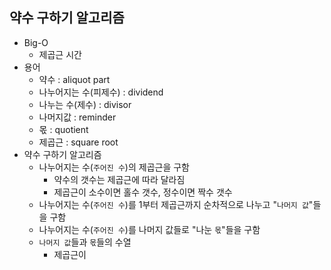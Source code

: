 ## 약수 구하기 알고리즘
- Big-O
  - 제곱근 시간
- 용어
  - 약수 : aliquot part
  - 나누어지는 수(피제수) : dividend
  - 나누는 수(제수) : divisor
  - 나머지값 : reminder
  - 몫 : quotient
  - 제곱근 : square root
- 약수 구하기 알고리즘
  * 나누어지는 수(`주어진 수`)의 제곱근을 구함
    * 약수의 갯수는 제곱근에 따라 달라짐
    * 제곱근이 소수이면 홀수 갯수, 정수이면 짝수 갯수
  * 나누어지는 수(`주어진 수`)를 1부터 제곱근까지 순차적으로 나누고 "`나머지 값`"들을 구함
  * 나누어지는 수(`주어진 수`)를 나머지 값들로 "나눈 `몫`"들을 구함
  * `나머지 값`들과 `몫`들의 수열
    * 제곱근이 

